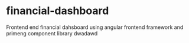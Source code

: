 # financial-dashboard
Frontend end financial dahsboard using angular frontend framework and primeng component library
dwadawd